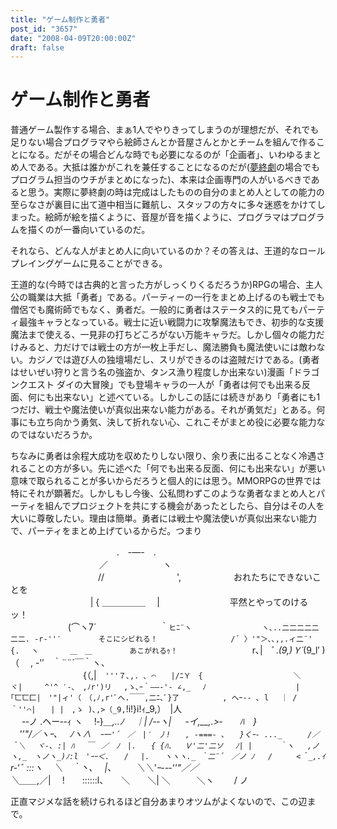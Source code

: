 ```yaml
---
title: "ゲーム制作と勇者"
post_id: "3657"
date: "2008-04-09T20:00:00Z"
draft: false
---
```


# ゲーム制作と勇者

普通ゲーム製作する場合、まぁ1人でやりきってしまうのが理想だが、それでも足りない場合プログラマやら絵師さんとか音屋さんとかとチームを組んで作ることになる。だがその場合どんな時でも必要になるのが「企画者」、いわゆるまとめ人である。大抵は誰かがこれを兼任することになるのだが([夢終劇](/!/thC/)の場合でもプログラム担当のウチがまとめになった)、本来は企画専門の人がいるべきであると思う。実際に夢終劇の時は完成はしたものの自分のまとめ人としての能力の至らなさが裏目に出て道中相当に難航し、スタッフの方々に多々迷惑をかけてしまった。絵師が絵を描くように、音屋が音を描くように、プログラマはプログラムを描くのが一番向いているのだ。  
  
それなら、どんな人がまとめ人に向いているのか？その答えは、王道的なロールプレイングゲームに見ることができる。  
  
王道的な(今時では古典的と言った方がしっくりくるだろうか)RPGの場合、主人公の職業は大抵「勇者」である。パーティーの一行をまとめ上げるのも戦士でも僧侶でも魔術師でもなく、勇者だ。一般的に勇者はステータス的に見てもパーティ最強キャラとなっている。戦士に近い戦闘力に攻撃魔法もでき、初歩的な支援魔法まで使える、一見非の打ちどころがない万能キャラだ。しかし個々の能力だけみると、力だけでは戦士の方が一枚上手だし、魔法勝負も魔法使いには敵わない。カジノでは遊び人の独壇場だし、スリができるのは盗賊だけである。(勇者はせいぜい狩りと言う名の強盗か、タンス漁り程度しか出来ない)漫画「ドラゴンクエスト ダイの大冒険」でも登場キャラの一人が「勇者は何でも出来る反面、何にも出来ない」と述べている。しかしこの話には続きがあり「勇者にも1つだけ、戦士や魔法使いが真似出来ない能力がある。それが勇気だ」とある。何事にも立ち向かう勇気、決して折れない心、これこそがまとめ役に必要な能力なのではないだろうか。  
  
ちなみに勇者は余程大成功を収めたりしない限り、余り表に出ることなく冷遇されることの方が多い。先に述べた「何でも出来る反面、何にも出来ない」が悪い意味で取られることが多いからだろうと個人的には思う。MMORPGの世界では特にそれが顕著だ。しかしもし今後、公私問わずこのような勇者なまとめ人とパーティを組んでプロジェクトを共にする機会があったとしたら、自分はその人を大いに尊敬したい。理由は簡単。勇者には戦士や魔法使いが真似出来ない能力で、パーティをまとめ上げているからだ。つまり  
  
　　　　　　　　 　 　 　 .　-―-　.　  
　　　　　　 　 　 　 ／　　　　　　 ヽ  
　　　　　　　　　　//　　　　　　　　 ',　　　　　　おれたちにできないことを  
　　　　　 　 　 　 | { ＿＿＿＿＿ 　|　　　　　　　　平然とやってのけるッ！  
　　　　　 　 (⌒ヽ7´　　　　　　　 ｀`ヒﾆ¨ヽ  
　　　　　　　 ヽ､..二二二二二二二. -r‐''′　　　　　そこにシビれる！  
　　　　　　　　/´ 〉'"＞､､,,.ィ二¨'　{.　 ヽ　 　　 ＿　＿　　　　　あこがれるｩ！  
　　　　　　 　 `r､|　ﾞ._(9,)Ｙ´_(9_l′ )　 （　 , -'′　｀¨¨´￣｀ヽ、  
　　　　　　　　 {（,|　`'''７､,. ､ ⌒　　|/ﾆＹ　{　　 　 　 　 　 　 　 ＼  
　　　　 　 　 　 ヾ|　　　^'^ ′-､　,ﾉr')リ　 ,ゝ､ｰ｀――-'- ∠,_　 ﾉ  
　　　　　　　　 　 | 　 ｢匸匸匚|　'"|ィ'（　（,ﾉ,r'ﾞへ.￣￣,二ﾆ､ﾞ}了  
　　　　, ヘｰ‐- ､ l 　｜ /＾''⌒|　　| |　,ゝ )､,>（_9,`!i!}i!ｨ_9,）　|人  
　 -‐ノ .ヘー‐-ｨ ヽ 　!‐}_＿,..ﾉ　 ｜| /-‐ヽ| 　 -イ,__,.>‐　　ﾊ　}  
　''"/／ヽｰ､ 　ﾉヽ∧　`ｰ一'´　／　|′　丿!　　, -===- ､　　}くｰ- ..._  
　 /／＾＼ 　ヾ-､ :| ﾊ 　￣　／　ﾉ　|.　　{ {ﾊ. 　Ｖ'二'二ソ　 ﾉ| |　　　 ｀ヽ  
,ノ 　 ヽ,_　ヽノヽ_)ﾉ:l　'ｰｰ＜.　　/ 　|.　　ヽヽヽ._ ｀二¨´　／ノ ﾉ  
/　 　 <＾_,.ｲ `r‐'ﾞ :::ヽ 　＼　｀丶､ 　|、 　　＼＼'ｰ--‐''"／／  
＼＿＿_,／|　 !　　::::::l、　　＼　　＼| ＼　　　＼ヽ 　　/ ノ  
  
  
正直マジメな話を続けられるほど自分あまりオツムがよくないので、この辺まで。
